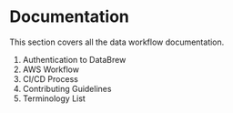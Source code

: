 # Documentation

This section covers all the data workflow documentation. 
1. Authentication to DataBrew
2. AWS Workflow
3. CI/CD Process
4. Contributing Guidelines 
5. Terminology List
